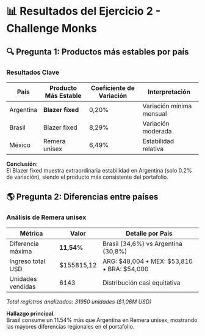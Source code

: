 # 📊 Resultados del Ejercicio 2 - Challenge Monks

## 🔍 Pregunta 1: Productos más estables por país

### Resultados Clave
| País       | Producto Más Estable   | Coeficiente de Variación | Interpretación |
|------------|------------------------|-------------------------|----------------|
| Argentina  | **Blazer fixed**       | 0,20%                   | Variación mínima mensual |
| Brasil     | Blazer fixed           | 8,29%                   | Variación moderada |
| México     | Remera unisex          | 6,49%                   | Estabilidad relativa |

**Conclusión**:  
El Blazer fixed muestra extraordinaria estabilidad en Argentina (solo 0.2% de variación), siendo el producto más consistente del portafolio.

## 🌎 Pregunta 2: Diferencias entre países

### Análisis de Remera unisex
| Métrica               | Valor        | Detalle por País                     |
|-----------------------|-------------|--------------------------------------|
| Diferencia máxima     | **11,54%**  | Brasil (34,6%) vs Argentina (30,8%)  |
| Ingreso total USD     | $155815,12 | ARG: $48,004 • MEX: $53,810 • BRA: $54,000 |
| Unidades vendidas     | 6143       | Distribución casi equitativa         |

*Total registros analizados: 31950 unidades ($1,06M USD)*

**Hallazgo principal**:  
Brasil consume un 11.54% más que Argentina en Remera unisex, mostrando las mayores diferencias regionales en el portafolio.



